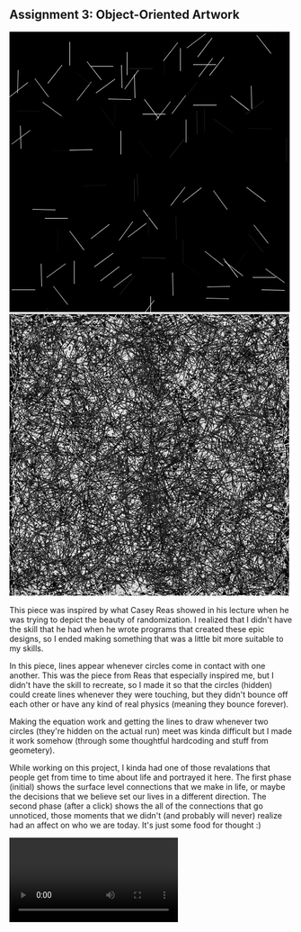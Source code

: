 ## Assignment 3: Object-Oriented Artwork

![Phase 1. What We See](IM_Assignment3_Screenshot_PhaseOne.png)
![Phase 2. What We Don't](IM_Assignment3_Screenshot_PhaseTwo.png)

This piece was inspired by what Casey Reas showed in his lecture when he was trying to depict the beauty of randomization.
I realized that I didn't have the skill that he had when he wrote programs that created these epic designs, so I ended making
something that was a little bit more suitable to my skills.

In this piece, lines appear whenever circles come in contact with one another. This was the piece from Reas that especially inspired
me, but I didn't have the skill to recreate, so I made it so that the circles (hidden) could create lines whenever they were
touching, but they didn't bounce off each other or have any kind of real physics (meaning they bounce forever).

Making the equation work and getting the lines to draw whenever two circles (they're hidden on the actual run) meet was kinda
difficult but I made it work somehow (through some thoughtful hardcoding and stuff from geometery).

While working on this project, I kinda had one of those revalations that people get from time to time about life and portrayed
it here. The first phase (initial) shows the surface level connections that we make in life, or maybe the decisions that we believe set
our lives in a different direction. The second phase (after a click) shows the all of the connections that go unnoticed, those
moments that we didn't (and probably will never) realize had an affect on who we are today. It's just some food for thought :)

![Link to Raw Video](https://github.com/jhongover9000/intro2im/blob/master/September29/Assignment3.mp4?raw=true)
